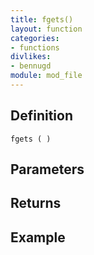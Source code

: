 ```yaml
---
title: fgets()
layout: function
categories:
- functions
divlikes:
- bennugd
module: mod_file
---
```


## Definition

    fgets ( )

## Parameters

## Returns

## Example
